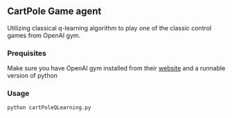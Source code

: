 ## CartPole Game agent
Utilizing classical q-learning algorithm to play one of the classic control games from OpenAI gym.

### Prequisites
Make sure you have OpenAI gym installed from their [website](https://gym.openai.com/docs/) and a runnable version of python

### Usage
`python cartPoleQLearning.py`
